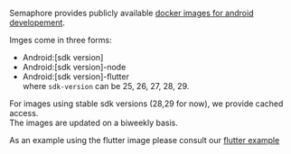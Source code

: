 Semaphore provides publicly available [docker images for android developement](https://hub.docker.com/r/semaphoreci/android).

Imges come in three forms:
- Android:[sdk version]
- Android:[sdk version]-node
- Android:[sdk version]-flutter<br/>
where `sdk-version` can be 25, 26, 27, 28, 29.

For images using stable sdk versions (28,29 for now), we provide cached access.<br/>
The images are updated on a biweekly basis.

As an example using the flutter image please consult our [flutter example](flutter.md)
